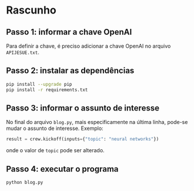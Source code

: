 # Rascunho

## Passo 1: informar a chave OpenAI

Para definir a chave, é preciso adicionar a chave OpenAI no arquivo `APIJESUE.txt`.

## Passo 2: instalar as dependências

```sh
pip install --upgrade pip
pip install -r requirements.txt
```

## Passo 3: informar o assunto de interesse

No final do arquivo `blog.py`, mais especificamente na última linha, pode-se mudar o assunto de interesse. Exemplo:

```python
result = crew.kickoff(inputs={"topic": "neural networks"})
```

onde o valor de `topic` pode ser alterado.

## Passo 4: executar o programa

```sh
python blog.py
```
